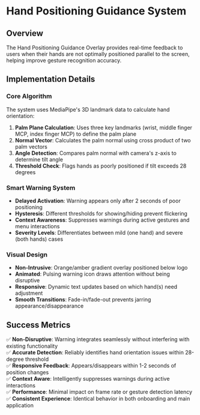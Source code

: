# Hand Positioning Guidance System

## Overview
The Hand Positioning Guidance Overlay provides real-time feedback to users when their hands are not optimally positioned parallel to the screen, helping improve gesture recognition accuracy.

## Implementation Details

### Core Algorithm
The system uses MediaPipe's 3D landmark data to calculate hand orientation:

1. **Palm Plane Calculation**: Uses three key landmarks (wrist, middle finger MCP, index finger MCP) to define the palm plane
2. **Normal Vector**: Calculates the palm normal using cross product of two palm vectors
3. **Angle Detection**: Compares palm normal with camera's z-axis to determine tilt angle
4. **Threshold Check**: Flags hands as poorly positioned if tilt exceeds 28 degrees

### Smart Warning System
- **Delayed Activation**: Warning appears only after 2 seconds of poor positioning
- **Hysteresis**: Different thresholds for showing/hiding prevent flickering
- **Context Awareness**: Suppresses warnings during active gestures and menu interactions
- **Severity Levels**: Differentiates between mild (one hand) and severe (both hands) cases

### Visual Design
- **Non-Intrusive**: Orange/amber gradient overlay positioned below logo
- **Animated**: Pulsing warning icon draws attention without being disruptive
- **Responsive**: Dynamic text updates based on which hand(s) need adjustment
- **Smooth Transitions**: Fade-in/fade-out prevents jarring appearance/disappearance

## Success Metrics
✅ **Non-Disruptive**: Warning integrates seamlessly without interfering with existing functionality  
✅ **Accurate Detection**: Reliably identifies hand orientation issues within 28-degree threshold  
✅ **Responsive Feedback**: Appears/disappears within 1-2 seconds of position changes  
✅ **Context Aware**: Intelligently suppresses warnings during active interactions  
✅ **Performance**: Minimal impact on frame rate or gesture detection latency  
✅ **Consistent Experience**: Identical behavior in both onboarding and main application 